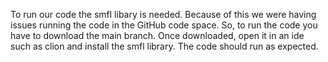 To run our code the smfl libary is needed. Because of this we were having issues running the code in the GitHub code space. So, to run the code you have to download the main branch. Once downloaded, open it in an ide such as clion  and install the smfl library. The code should run as expected.
